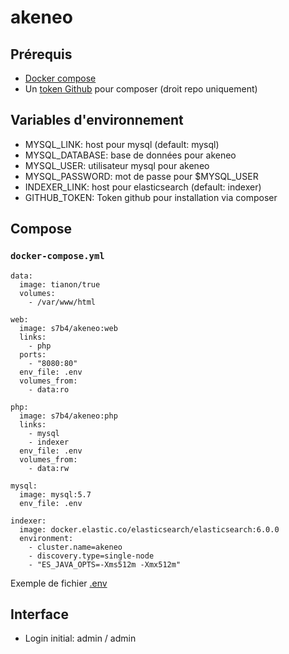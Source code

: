 # akeneo

## Prérequis

* [Docker compose](https://docs.docker.com/compose/)
* Un [token Github](https://github.com/settings/tokens) pour composer (droit repo uniquement)

## Variables d'environnement

* MYSQL_LINK: host pour mysql (default: mysql)
* MYSQL_DATABASE: base de données pour akeneo
* MYSQL_USER: utilisateur mysql pour akeneo
* MYSQL_PASSWORD: mot de passe pour $MYSQL_USER
* INDEXER_LINK: host pour elasticsearch (default: indexer)
* GITHUB_TOKEN: Token github pour installation via composer

## Compose

### `docker-compose.yml`

	data:
	  image: tianon/true
	  volumes:
	    - /var/www/html

	web:
	  image: s7b4/akeneo:web
	  links:
	    - php
	  ports:
	    - "8080:80"
	  env_file: .env
	  volumes_from:
	    - data:ro

	php:
	  image: s7b4/akeneo:php
	  links:
	    - mysql
	    - indexer
	  env_file: .env
	  volumes_from:
	    - data:rw

	mysql:
	  image: mysql:5.7
	  env_file: .env

	indexer:
	  image: docker.elastic.co/elasticsearch/elasticsearch:6.0.0
	  environment:
	    - cluster.name=akeneo
	    - discovery.type=single-node
	    - "ES_JAVA_OPTS=-Xms512m -Xmx512m"


Exemple de fichier [.env](https://raw.githubusercontent.com/s7b4/docker-akeneo/master/.env.dist) 

## Interface

* Login initial: admin / admin